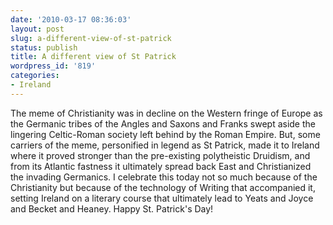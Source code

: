 ```yaml
---
date: '2010-03-17 08:36:03'
layout: post
slug: a-different-view-of-st-patrick
status: publish
title: A different view of St Patrick
wordpress_id: '819'
categories:
- Ireland
---
```


The meme of Christianity was in decline on the Western fringe of Europe as the Germanic tribes of the Angles and Saxons and Franks swept aside the lingering Celtic-Roman society left behind by the Roman Empire.  But, some carriers of the meme, personified in legend as St Patrick, made it to Ireland where it proved stronger than the pre-existing polytheistic Druidism, and from its Atlantic fastness it ultimately spread back East and Christianized the invading Germanics.  I celebrate this today not so much because of the Christianity but because of the technology of Writing that accompanied it, setting Ireland on a literary course that ultimately lead to Yeats and Joyce and Becket and Heaney.  Happy St. Patrick's Day!
